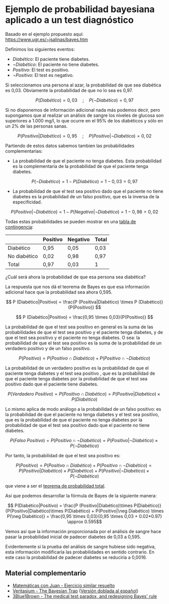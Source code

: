 # Ejemplo de probabilidad bayesiana aplicado a un test diagnóstico

Basado en el ejemplo propuesto aquí: https://www.ugr.es/~jsalinas/bayes.htm

Definimos los siguientes eventos:

- $Diabético$: El paciente tiene diabetes.
- $\neg Diabético$: El paciente no tiene diabetes.
- $Positivo$: El test es positivo.
- $\neg Positivo$: El test es negativo.

Si seleccionamos una persona al azar, la probabilidad de que sea diabética es 0,03. Obviamente la probabilidad de que no lo sea es 0,97.

$$ P(Diabético) = 0,03 \quad;\quad  P(\neg Diabético) = 0,97 $$

Si no disponemos de información adicional nada más podemos decir, pero supongamos que al realizar un análisis de sangre los niveles de glucosa son superiores a 1.000 mg/l, lo que ocurre en el 95% de los diabéticos y sólo en un 2% de las personas sanas.

$$ P(Positivo|Diabético) = 0,95 \quad;\quad P(Positivo|\neg Diabético) = 0,02 $$

Partiendo de estos datos sabemos tambien las probabilidades complementarias:

- La probabilidad de que el paciente no tenga diabetes. Esta probabilidad es la complementaria de la probabilidad de que el paciente tenga diabetes.

$$ P(\neg Diabético) = 1 - P(Diabético) = 1 - 0,03= 0,97 $$

- La probabilidad de que el test sea positivo dado que el paciente no tiene diabetes es la probabilidad de un falso positivo, que es la inversa de la especificidad.

$$ P(Positivo|\neg Diabético) = 1 - P(Negativo|\neg Diabético) = 1 - 0,98= 0,02 $$

Todas estas probabilidades se pueden mostrar en una [tabla de contingencia](https://es.wikipedia.org/wiki/Tabla_de_contingencia):

|  | Positivo | Negativo | Total |
| --- | --- | --- | --- |
| Diabético | 0,95 | 0,05 | 0,03 |
| No diabético | 0,02 | 0,98 | 0,97 |
| Total | 0,97 | 0,03 | 1 |

<!--TODO: Mostrarlas como árbol de decisión -->

¿Cuál será ahora la probabilidad de que esa persona sea diabética?

La respuesta que nos dá el teorema de Bayes es que esa información adicional hace que la probabilidad sea ahora 0,595.

$$  P (Diabético|Positivo) = \frac{P (Positiva|Diabético) \times P (Diabético)}{P(Positivo)} $$

$$ P (Diabético|Positivo) = \frac{0,95 \times 0,03}{P(Positivo)} $$

La probabilidad de que el test sea positivo en general es la suma de las probabilidades de que el test sea positivo y el paciente tenga diabetes, y de que el test sea positivo y el paciente no tenga diabetes. O sea: la probabilidad de que el test sea positivo es la suma de la probabilidad de un verdadero positivo y de un falso positivo.

$$ P(Positivo) = P(Positivo\cap Diabético) + P(Positivo\cap \neg Diabético) $$

La probabilidad de un verdadero positivo es la probabilidad de que el paciente tenga diabetes y el test sea positivo , que es la probabilidad de que el paciente tenga diabetes por la probabilidad de que el test sea positivo dado que el paciente tiene diabetes.

$$ P(Verdadero\ Positivo) = P(Positivo\cap Diabético) = P(Positivo|Diabético) \times P(Diabético) $$

Lo mismo aplica de modo análogo a la probabilidad de un falso positivo: es la probabilidad de que el paciente no tenga diabetes y el test sea positivo, que es la probabilidad de que el paciente no tenga diabetes por la probabilidad de que el test sea positivo dado que el paciente no tiene diabetes.

$$ P(Falso\ Positivo) = P(Positivo\cap \neg Diabético) = P(Positivo|\neg Diabético) \times P(\neg Diabético) $$

Por tanto, la probabilidad de que el test sea positivo es:

$$ P(Positivo) = P(Positivo\cap Diabético) + P(Positivo\cap \neg Diabético) = P(Positivo|Diabético) \times P(Diabético) + P(Positivo|\neg Diabético) \times P(\neg Diabético) $$

que viene a ser el [teorema de probabilidad total](https://es.wikipedia.org/wiki/Teorema_de_la_probabilidad_total).

Así que podemos desarrollar la fórmula de Bayes de la siguiente manera:

$$ P(Diabético|Positivo) = \frac{P (Positivo|Diabético)\times P(Diabético)} {P(Positivo|Diabético)\times P(Diabético) + P(Positivo|\neg Diabético) \times P(\neg Diabético)} = \frac{0,95 \times 0,03}{0,95 \times 0,03 + 0.02*0.97} \approx 0.595$$

Vemos así que la información proporcionada por el análisis de sangre hace pasar la probabilidad inicial de padecer diabetes de 0,03 a 0,595.

Evidentemente si la prueba del análisis de sangre hubiese sido negativa, esta información modificaría las probabilidades en sentido contrario. En este caso la probabilidad de padecer diabetes se reduciría a 0,0016.

## Material complementario

- [Matemáticas con Juan - Ejercicio similar resuelto](https://www.youtube.com/watch?v=n11NDXIIcLI)
- [Veritasium - The Bayesian Trap](https://www.youtube.com/watch?v=R13BD8qKeTg) ([Versión doblada al español](https://www.youtube.com/watch?v=D7KKlC0LOyw))
- [3Blue1Brown - The medical test paradox, and redesigning Bayes' rule](https://www.youtube.com/watch?v=lG4VkPoG3ko)
